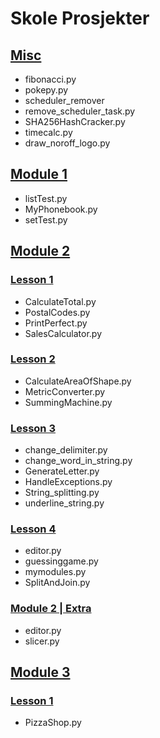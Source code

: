 # Skole Prosjekter 

## <a href="https://github.com/0xStian/skole_prosjekter/tree/main/MISC"><b>Misc</b></a>
  * fibonacci.py
  * pokepy.py
  * scheduler_remover
  * remove_scheduler_task.py
  * SHA256HashCracker.py
  * timecalc.py
  * draw_noroff_logo.py


## <a href="https://github.com/0xStian/skole_prosjekter/tree/main/Module_1"><b>Module 1</b></a>
  * listTest.py
  * MyPhonebook.py
  * setTest.py


## <a href="https://github.com/0xStian/skole_prosjekter/tree/main/Module_2"><b>Module 2</b></a>
### <a href="https://github.com/0xStian/skole_prosjekter/tree/main/Module_2/Lesson_1"><b>Lesson 1</b></a>
  * CalculateTotal.py
  * PostalCodes.py
  * PrintPerfect.py
  * SalesCalculator.py
### <a href="https://github.com/0xStian/skole_prosjekter/tree/main/Module_2/Lesson_2"><b>Lesson 2</b></a>
  * CalculateAreaOfShape.py
  * MetricConverter.py
  * SummingMachine.py
### <a href="https://github.com/0xStian/skole_prosjekter/tree/main/Module_2/Lesson_3"><b>Lesson 3</b></a>
  * change_delimiter.py
  * change_word_in_string.py 
  * GenerateLetter.py
  * HandleExceptions.py
  * String_splitting.py 
  * underline_string.py
### <a href="https://github.com/0xStian/skole_prosjekter/tree/main/Module_2/Lesson_4"><b>Lesson 4</b></a>
  * editor.py
  * guessinggame.py
  * mymodules.py
  * SplitAndJoin.py
### <a href="https://github.com/0xStian/skole_prosjekter/tree/main/Module_2/Module_2_extra"><b>Module 2 | Extra</b></a>  
  * editor.py 
  * slicer.py  


## <a href="https://github.com/0xStian/skole_prosjekter/tree/main/Module_3"><b>Module 3</b></a>
### <a href="https://github.com/0xStian/skole_prosjekter/tree/main/Module_3/Lesson_1"><b>Lesson 1</b></a>
  * PizzaShop.py
